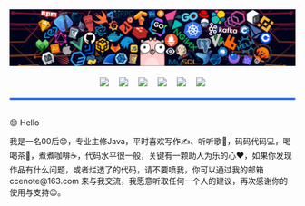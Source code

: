 <div  style="text-align:center">
	<img src="./images/2b1281caade2476d99f13878fc24e111.png">
<div>
<br>
<div style="text-align:center">
<a href="https://blog.csdn.net/qq_42723113" target="_blank"><img src="https://img.shields.io/badge/CSDN-论坛-c32136" /></a>&emsp;
<a href="https://www.zhihu.com/people/chinaclown" target="_blank"><img src="https://img.shields.io/badge/Zhihu-知乎-blue" /></a>&emsp;
<a href="https://gitee.com/ChinaClowns" target="_blank"><img src="https://img.shields.io/badge/Gitee-码云-red" /></a>&emsp;
<a href="https://juejin.cn/user/3544481220266349" target="_blank"><img src="https://img.shields.io/badge/Juejin-掘金-blue" /></a>&emsp;
<a href="https://www.cnblogs.com/ccenote/" target="_blank"><img src="https://img.shields.io/badge/CnBlog-博客园-green" /></a>&emsp;
<a href="https://blog.ccenote.com/" target="_blank"><img src="https://img.shields.io/badge/CCNOTE-博客-blue" /></a>
</div>
<br>
<div style="border:2px solid #2A70E8;background-color:#2A70E8;border-radius:2px;"></div>
<br>
<div style="text-align:left;">
    <p>😊 Hello</p>
	<p>
我是一名00后😊，专业主修Java，平时喜欢写作✍️、听听歌🎵，码码代码💻，喝喝茶🍵，煮煮咖啡☕，代码水平很一般，关键有一颗助人为乐的心❤️，如果你发现作品有什么问题，或者烂透了的代码，请不要喷我，你可以通过我的邮箱ccenote@163.com 来与我交流，我愿意听取任何一个人的建议，再次感谢你的使用与支持😊。
    </p>
</div>


